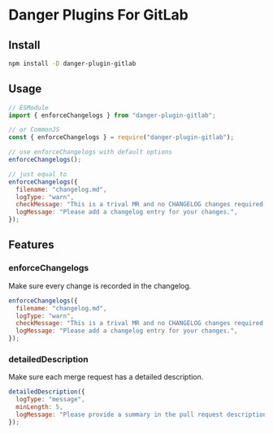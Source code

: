 # Danger Plugins For GitLab

## Install

```bash
npm install -D danger-plugin-gitlab
```

## Usage

```javascript
// ESModule
import { enforceChangelogs } from "danger-plugin-gitlab";

// or CommonJS
const { enforceChangelogs } = require("danger-plugin-gitlab");

// use enforceChangelogs with default options
enforceChangelogs();

// just equal to
enforceChangelogs({
  filename: "changelog.md",
  logType: "warn",
  checkMessage: "This is a trival MR and no CHANGELOG changes required.",
  logMessage: "Please add a changelog entry for your changes.",
});
```

## Features

### enforceChangelogs

Make sure every change is recorded in the changelog.

```javascript
enforceChangelogs({
  filename: "changelog.md",
  logType: "warn",
  checkMessage: "This is a trival MR and no CHANGELOG changes required.",
  logMessage: "Please add a changelog entry for your changes.",
});
```

### detailedDescription

Make sure each merge request has a detailed description.

```javascript
detailedDescription({
  logType: "message",
  minLength: 5,
  logMessage: "Please provide a summary in the pull request description.",
});
```
